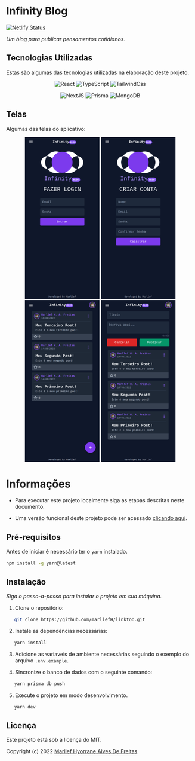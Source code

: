 # Infinity Blog

[![Netlify Status](https://api.netlify.com/api/v1/badges/f76897c9-c6d9-41e3-8baa-dfdde98d223a/deploy-status)](https://app.netlify.com/sites/infinity-blog/deploys)

_Um blog para publicar pensamentos cotidianos._

## Tecnologias Utilizadas

Estas são algumas das tecnologias utilizadas na elaboração deste projeto.

<div align='center'>

![React](https://img.shields.io/badge/React-20232A?style=for-the-badge&logo=react&logoColor=61DAFB)
![TypeScript](https://img.shields.io/badge/TypeScript-007ACC?style=for-the-badge&logo=typescript&logoColor=white)
![TailwindCss](https://img.shields.io/badge/Tailwind_CSS-38B2AC?style=for-the-badge&logo=tailwind-css&logoColor=white)

![NextJS](https://img.shields.io/badge/Next-black?style=for-the-badge&logo=next.js&logoColor=white)
![Prisma](https://img.shields.io/badge/Prisma-3982CE?style=for-the-badge&logo=Prisma&logoColor=white)
![MongoDB](https://img.shields.io/badge/MongoDB-4EA94B?style=for-the-badge&logo=mongodb&logoColor=white)

</div>

## Telas

Algumas das telas do aplicativo:

<div align='center' >

  <img src='public/img/img-2.png' width="200"/>
  <img src='public/img/img-1.png' width="200"/>
  <img src='public/img/img-3.png' width="200"/>
  <img src='public/img/img-4.png' width="200"/>

</div>

# Informações

- Para executar este projeto localmente siga as etapas descritas neste documento.

- Uma versão funcional deste projeto pode ser acessado [clicando aqui](http://linktoo.tk).

## Pré-requisitos

Antes de iniciar é necessário ter o `yarn` instalado.

```sh
npm install -g yarn@latest
```

## Instalação

_Siga o passo-a-passo para instalar o projeto em sua máquina._

1. Clone o repositório:

```sh
   git clone https://github.com/marllefH/linktoo.git
```

2. Instale as dependências necessárias:

```sh
   yarn install
```

3. Adicione as variaveis de ambiente necessárias seguindo o exemplo do arquivo `.env.example`.

4. Sincronize o banco de dados com o seguinte comando:

```sh
   yarn prisma db push
```

5. Execute o projeto em modo desenvolvimento.

```sh
   yarn dev
```

## Licença

Este projeto está sob a licença do MIT.

Copyright (c) 2022 [Marllef Hyorrane Alves De Freitas](http://github.com/marllef)
